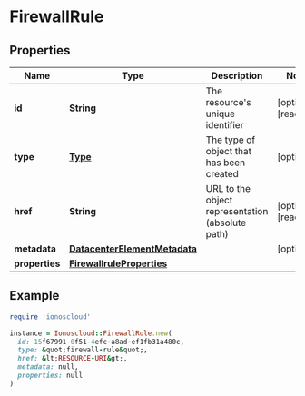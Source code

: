 # FirewallRule

## Properties

| Name | Type | Description | Notes |
| ---- | ---- | ----------- | ----- |
| **id** | **String** | The resource&#39;s unique identifier | [optional][readonly] |
| **type** | [**Type**](Type.md) | The type of object that has been created | [optional] |
| **href** | **String** | URL to the object representation (absolute path) | [optional][readonly] |
| **metadata** | [**DatacenterElementMetadata**](DatacenterElementMetadata.md) |  | [optional] |
| **properties** | [**FirewallruleProperties**](FirewallruleProperties.md) |  |  |

## Example

```ruby
require 'ionoscloud'

instance = Ionoscloud::FirewallRule.new(
  id: 15f67991-0f51-4efc-a8ad-ef1fb31a480c,
  type: &quot;firewall-rule&quot;,
  href: &lt;RESOURCE-URI&gt;,
  metadata: null,
  properties: null
)
```

